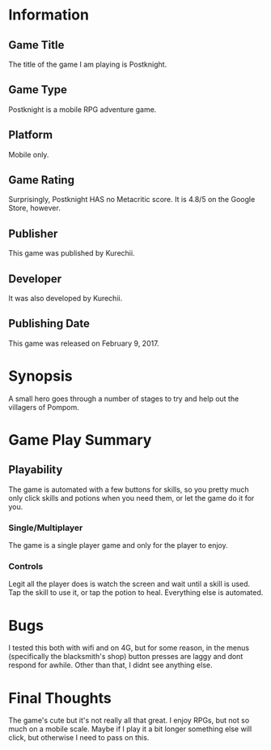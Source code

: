 # Information
## Game Title
The title of the game I am playing is Postknight.

## Game Type
Postknight is a mobile RPG adventure game.

## Platform
Mobile only.

## Game Rating
Surprisingly, Postknight HAS no Metacritic score. It is 4.8/5 on the Google Store, however. 

## Publisher
This game was published by Kurechii.

## Developer
It was also developed by Kurechii.

## Publishing Date
This game was released on February 9, 2017.

# Synopsis
A small hero goes through a number of stages to try and help out the villagers of Pompom.

# Game Play Summary
## Playability
The game is automated with a few buttons for skills, so you pretty much only click skills and potions when you need them, or let the game do it for you.

### Single/Multiplayer
The game is a single player game and only for the player to enjoy.

### Controls
Legit all the player does is watch the screen and wait until a skill is used. Tap the skill to use it, or tap the potion to heal. Everything else is automated.

# Bugs
I tested this both with wifi and on 4G, but for some reason, in the menus (specifically the blacksmith's shop) button presses are laggy and dont respond for awhile. Other than that, I didnt see anything else.
# Final Thoughts
The game's cute but it's not really all that great. I enjoy RPGs, but not so much on a mobile scale. Maybe if I play it a bit longer something else will click, but otherwise I need to pass on this.
